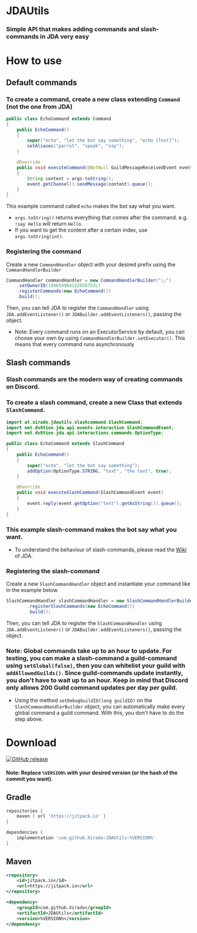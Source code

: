 # JDAUtils

### Simple API that makes adding commands and slash-commands in JDA very easy

# How to use
## Default commands
### To create a command, create a new class extending `Command` (not the one from JDA)
```java
public class EchoCommand extends Command
{
    public EchoCommand()
    {
        super("echo", "let the bot say something", "echo [Text]");
        setAliases("parrot", "speak", "say");
    }

    @Override
    public void executeCommand(@NotNull GuildMessageReceivedEvent event, @NotNull CommandArgument args)
    {
        String content = args.toString();
        event.getChannel().sendMessage(content).queue();
    }
}
```
This example command called `echo` makes the bot say what you want.

* `args.toString()` returns everything that comes after the command. e.g. `!say Hello` will return `Hello`.
* If you want to get the content after a certain index, use `args.toString(int)`.
### Registering the command
Create a new `CommandHandler` object with your desired prefix using the `CommandHandlerBuilder`
```java
CommandHandler commandHandler = new CommandHandlerBuilder(";;")
    .setOwnerID(184654964122058752L)
    .registerCommands(new EchoCommand())
    .build();
```

Then, you can tell JDA to register the `CommandHandler` using `JDA.addEventListener()` or `JDABuilder.addEventListeners()`, passing the object.

* Note: Every command runs on an ExecutorService by default, you can choose your own by using `CommandHandlerBuilder.setExecutor()`. This means that every command runs asynchronously
## Slash commands
### Slash commands are the modern way of creating commands on Discord.
### To create a slash command, create a new Class that extends `SlashCommand`.
```java
import at.xirado.jdautils.slashcommand.SlashCommand;
import net.dv8tion.jda.api.events.interaction.SlashCommandEvent;
import net.dv8tion.jda.api.interactions.commands.OptionType;

public class EchoCommand extends SlashCommand
{
    public EchoCommand()
    {
        super("echo", "let the bot say something");
        addOption(OptionType.STRING, "text", "the text", true);
    }

    @Override
    public void executeSlashCommand(SlashCommandEvent event)
    {
        event.reply(event.getOption("text").getAsString()).queue();
    }
}
```
### This example slash-command makes the bot say what you want.
* To understand the behaviour of slash-commands, please read the [Wiki](https://github.com/DV8FromTheWorld/JDA/wiki/Interactions) of JDA.
### Registering the slash-command
Create a new `SlashCommandHandler` object and instantiate your command like in the example below.
```java
SlashCommandHandler slashCommandHandler = new SlashCommandHandlerBuilder()
        .registerSlashCommands(new EchoCommand())
        .build();
```
Then, you can tell JDA to register the `SlashCommandHandler` using `JDA.addEventListener()` or `JDABuilder.addEventListeners()`, passing the object.
### Note: Global commands take up to an hour to update. For testing, you can make a slash-command a guild-command using `setGlobal(false)`, then you can whitelist your guild with `addAllowedGuilds()`. Since guild-commands update instantly, you don't have to wait up to an hour. Keep in mind that Discord only allows 200 Guild command updates per day per guild.
* Using the method `setDebugGuildID(long guildID)` on the `SlashCommandHandlerBuilder` object, you can automatically make every global command a guild command. With this, you don't have to do the step above.
# Download
[![GitHub release](https://img.shields.io/github/release/Xirado/JDAUtils.svg)](https://GitHub.com/Xirado/JDAUtils/releases/)

#### Note: Replace `%VERSION%` with your desired version (or the hash of the commit you want).

## Gradle
```gradle
repositories {
    maven { url 'https://jitpack.io' }
}
```
```gradle
dependencies {
    implementation 'com.github.Xirado:JDAUtils:%VERSION%'
}
```

## Maven
```xml
<repository>
    <id>jitpack.io</id>
    <url>https://jitpack.io</url>
</repository>
```
```xml
<dependency>
    <groupId>com.github.Xirado</groupId>
    <artifactId>JDAUtils</artifactId>
    <version>%VERSION%</version>
</dependency>
```
